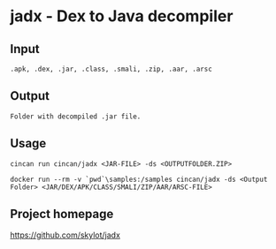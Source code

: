 # jadx - Dex to Java decompiler

## Input

```
.apk, .dex, .jar, .class, .smali, .zip, .aar, .arsc
```

## Output

```
Folder with decompiled .jar file.
```

## Usage

```
cincan run cincan/jadx <JAR-FILE> -ds <OUTPUTFOLDER.ZIP>
```

```
docker run --rm -v `pwd`\samples:/samples cincan/jadx -ds <Output Folder> <JAR/DEX/APK/CLASS/SMALI/ZIP/AAR/ARSC-FILE>

```

## Project homepage

https://github.com/skylot/jadx